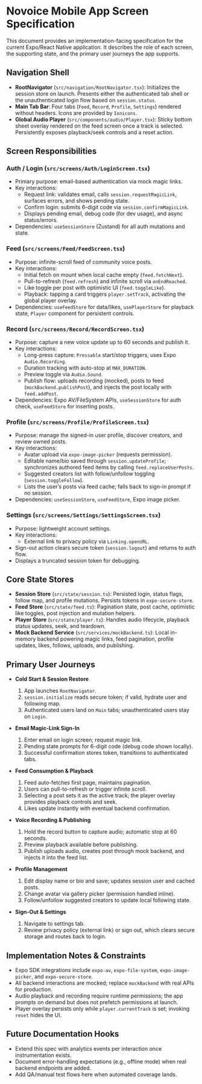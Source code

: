 # Novoice Mobile App Screen Specification

This document provides an implementation-facing specification for the current Expo/React Native application. It describes the role of each screen, the supporting state, and the primary user journeys the app supports.

## Navigation Shell
- **RootNavigator** (`src/navigation/RootNavigator.tsx`): Initializes the session store on launch. Presents either the authenticated tab shell or the unauthenticated login flow based on `session.status`.
- **Main Tab Bar**: Four tabs (`Feed`, `Record`, `Profile`, `Settings`) rendered without headers. Icons are provided by `Ionicons`.
- **Global Audio Player** (`src/components/audio/Player.tsx`): Sticky bottom sheet overlay rendered on the feed screen once a track is selected. Persistently exposes playback/seek controls and a reset action.

## Screen Responsibilities

### Auth / Login (`src/screens/Auth/LoginScreen.tsx`)
- Primary purpose: email-based authentication via mock magic links.
- Key interactions:
  - Request link: validates email, calls `session.requestMagicLink`, surfaces errors, and shows pending state.
  - Confirm login: submits 6-digit code via `session.confirmMagicLink`.
  - Displays pending email, debug code (for dev usage), and async status/errors.
- Dependencies: `useSessionStore` (Zustand) for all auth mutations and state.

### Feed (`src/screens/Feed/FeedScreen.tsx`)
- Purpose: infinite-scroll feed of community voice posts.
- Key interactions:
  - Initial fetch on mount when local cache empty (`feed.fetchNext`).
  - Pull-to-refresh (`feed.refresh`) and infinite scroll via `onEndReached`.
  - Like toggle per post with optimistic UI (`feed.toggleLike`).
  - Playback: tapping a card triggers `player.setTrack`, activating the global player overlay.
- Dependencies: `useFeedStore` for data/likes, `usePlayerStore` for playback state, `Player` component for persistent controls.

### Record (`src/screens/Record/RecordScreen.tsx`)
- Purpose: capture a new voice update up to 60 seconds and publish it.
- Key interactions:
  - Long-press capture: `Pressable` start/stop triggers, uses Expo `Audio.Recording`.
  - Duration tracking with auto-stop at `MAX_DURATION`.
  - Preview toggle via `Audio.Sound`.
  - Publish flow: uploads recording (mocked), posts to feed (`mockBackend.publishPost`), and injects the post locally with `feed.addPost`.
- Dependencies: Expo AV/FileSystem APIs, `useSessionStore` for auth check, `useFeedStore` for inserting posts.

### Profile (`src/screens/Profile/ProfileScreen.tsx`)
- Purpose: manage the signed-in user profile, discover creators, and review owned posts.
- Key interactions:
  - Avatar upload via `expo-image-picker` (requests permission).
  - Editable name/bio saved through `session.updateProfile`; synchronizes authored feed items by calling `feed.replaceUserPosts`.
  - Suggested creators list with follow/unfollow toggling (`session.toggleFollow`).
  - Lists the user’s posts via feed cache; falls back to sign-in prompt if no session.
- Dependencies: `useSessionStore`, `useFeedStore`, Expo image picker.

### Settings (`src/screens/Settings/SettingsScreen.tsx`)
- Purpose: lightweight account settings.
- Key interactions:
  - External link to privacy policy via `Linking.openURL`.
- Sign-out action clears secure token (`session.logout`) and returns to auth flow.
- Displays a truncated session token for debugging.

## Core State Stores
- **Session Store** (`src/state/session.ts`): Persisted login, status flags, follow map, and profile mutations. Persists tokens in `expo-secure-store`.
- **Feed Store** (`src/state/feed.ts`): Pagination state, post cache, optimistic like toggles, post injection and mutation helpers.
- **Player Store** (`src/state/player.ts`): Handles audio lifecycle, playback status updates, seek, and teardown.
- **Mock Backend Service** (`src/services/mockBackend.ts`): Local in-memory backend powering magic links, feed pagination, profile updates, likes, follows, uploads, and publishing.

## Primary User Journeys
- **Cold Start & Session Restore**
  1. App launches `RootNavigator`.
  2. `session.initialize` reads secure token; if valid, hydrate user and following map.
  3. Authenticated users land on `Main` tabs; unauthenticated users stay on `Login`.

- **Email Magic-Link Sign-In**
  1. Enter email on login screen; request magic link.
  2. Pending state prompts for 6-digit code (debug code shown locally).
  3. Successful confirmation stores token, transitions to authenticated tabs.

- **Feed Consumption & Playback**
  1. Feed auto-fetches first page, maintains pagination.
  2. Users can pull-to-refresh or trigger infinite scroll.
  3. Selecting a post sets it as the active track; the player overlay provides playback controls and seek.
  4. Likes update instantly with eventual backend confirmation.

- **Voice Recording & Publishing**
  1. Hold the record button to capture audio; automatic stop at 60 seconds.
  2. Preview playback available before publishing.
  3. Publish uploads audio, creates post through mock backend, and injects it into the feed list.

- **Profile Management**
  1. Edit display name or bio and save; updates session user and cached posts.
  2. Change avatar via gallery picker (permission handled inline).
  3. Follow/unfollow suggested creators to update local following state.

- **Sign-Out & Settings**
  1. Navigate to settings tab.
  2. Review privacy policy (external link) or sign out, which clears secure storage and routes back to login.

## Implementation Notes & Constraints
- Expo SDK integrations include `expo-av`, `expo-file-system`, `expo-image-picker`, and `expo-secure-store`.
- All backend interactions are mocked; replace `mockBackend` with real APIs for production.
- Audio playback and recording require runtime permissions; the app prompts on demand but does not prefetch permissions at launch.
- Player overlay persists only while `player.currentTrack` is set; invoking `reset` hides the UI.

## Future Documentation Hooks
- Extend this spec with analytics events per interaction once instrumentation exists.
- Document error-handling expectations (e.g., offline mode) when real backend endpoints are added.
- Add QA/manual test flows here when automated coverage lands.

